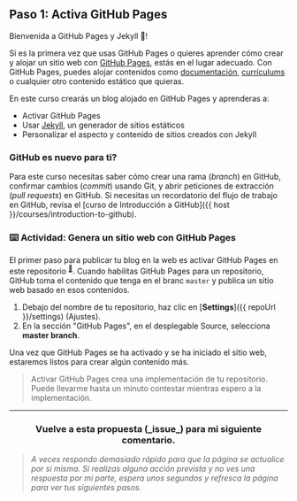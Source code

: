 ## Paso 1: Activa GitHub Pages

Bienvenida a GitHub Pages y Jekyll :tada:!

Si es la primera vez que usas GitHub Pages o quieres aprender cómo crear y alojar un sitio web con [GitHub Pages](https://pages.github.com), estás en el lugar adecuado. Con GitHub Pages, puedes alojar contenidos como [documentación](https://flight-manual.atom.io/), [currículums](https://github.com/jglovier/resume-template) o cualquier otro contenido estático que quieras. 

En este curso crearás un blog alojado en GitHub Pages y aprenderas a:

- Activar GitHub Pages
- Usar [Jekyll](https://jekyllrb.com/), un generador de sitios estáticos
- Personalizar el aspecto y contenido de sitios creados con Jekyll

### GitHub es nuevo para ti?

Para este curso necesitas saber cómo crear una rama (_branch_) en GitHub, confirmar cambios (_commit_) usando Git, y abrir peticiones de extracción (_pull requests_) en GitHub. Si necesitas un recordatorio del flujo de trabajo en GitHub, revisa el [curso de Introducción a GitHub]({{ host }}/courses/introduction-to-github).

### :keyboard: Actividad: Genera un sitio web con GitHub Pages

El primer paso para publicar tu blog en la web es activar GitHub Pages en este repositorio <sup>[:book:](https://help.github.com/articles/github-glossary/#repository)</sup>. Cuando habilitas GitHub Pages para un repositorio, GitHub toma el contenido que tenga en el branc `master` y publica un sitio web basado en esos contenidos.

1. Debajo del nombre de tu repositorio, haz clic en [**Settings**]({{ repoUrl }}/settings) (Ajustes).
1. En la sección "GitHub Pages", en el desplegable Source, selecciona **master branch**.

Una vez que GitHub Pages se ha activado y se ha iniciado el sitio web, estaremos listos para crear algún contenido más. 

> Activar GitHub Pages crea una implementación de tu repositorio. Puede llevarme hasta un minuto contestar mientras espero a la implementación.

<hr>
<h3 align="center">Vuelve a esta propuesta (_issue_) para mi siguiente comentario.</h3>

> _A veces respondo demasiado rápido para que la página se actualice por sí misma. Si realizas alguna acción prevista y no ves una respuesta por mi parte, espera unos segundos y refresca la página para ver tus siguientes pasos._
